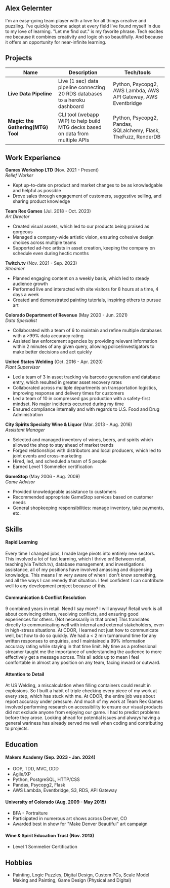 ## Alex Gelernter

I'm an easy-going team player with a love for all things creative and puzzling. I've quickly become adept at every field I've found myself in due to my love of learning. "Let me find out." is my favorite phrase. Tech excites me because it combines creativity and logic oh so beautifully. And because it offers an opportunity for near-infinite learning.

## Projects

| Name                               | Description                                                                    | Tech/tools                                                     |
| ---------------------------------- | ------------------------------------------------------------------------------ | -------------------------------------------------------------- |
| **Live Data Pipeline**             | Live (1 sec) data pipeline connecting 20 RDS databases to a heroku dashboard   | Python, Psycopg2, AWS Lambda, AWS API Gateway, AWS Eventbridge |
| **Magic: the Gathering(MTG) Tool** | CLI tool (webapp WIP) to help build MTG decks based on data from multiple APIs | Python, Psycopg2, Pandas, SQLalchemy, Flask, TheFuzz, RenderDB |

## Work Experience

**Games Workshop LTD** (Nov. 2021 - Present)  
_Relief Worker_

- Kept up-to-date on product and market changes to be as knowledgable and helpful as possible
- Drove sales through engagement of customers, suggestive selling, and sharing product knowledge

**Team Rex Games** (Jul. 2018 - Oct. 2023)  
_Art Director_

- Created visual assets, which led to our products being praised as gorgeous
- Managed a company-wide artistic vision, ensuring cohesive design choices across multiple teams
- Supported ad-hoc artists in asset creation, keeping the company on schedule even during hectic months

**Twitch.tv** (Nov. 2021 - Sep. 2023)  
_Streamer_

- Planned engaging content on a weekly basis, which led to steady audience growth
- Performed live and interacted with site visitors for 8 hours at a time, 4 days a week
- Created and demonstrated painting tutorials, inspiring others to pursue art

**Colorado Department of Revenue** (May 2020 - Jun. 2021)  
_Data Specialist_

- Collaborated with a team of 6 to maintain and refine multiple databases with a >99% data accuracy rating
- Assisted law enforcement agencies by providing relevant information within 2 minutes of any given query, allowing police/investigators to make better decisions and act quickly

**United States Welding** (Oct. 2016 - Apr. 2020)  
_Plant Supervisor_

- Led a team of 3 in asset tracking via barcode generation and database entry, which resulted in greater asset recovery rates
- Collaborated across multiple departments on transportation logistics, improving response and delivery times for customers
- Led a team of 10 in compressed gas production with a safety-first mindset. No major incidents occurred during my time
- Ensured compliance internally and with regards to U.S. Food and Drug Administration

**City Spirits Specialty Wine & Liquor** (Mar. 2013 - Aug. 2016)  
_Assistant Manager_

- Selected and managed inventory of wines, beers, and spirits which allowed the shop to stay ahead of market trends
- Forged relationships with distributors and local producers, which led to joint events and cross-marketing
- Hired, led, and scheduled a team of 5 people
- Earned Level 1 Sommelier certification

**GameStop** (May 2006 - Aug. 2009)  
_Game Advisor_

- Provided knowledgeable assistance to customers
- Recommended appropriate GameStop services based on customer needs
- General shopkeeping responsibilities: manage inventory, take payments, etc.

## Skills

#### Rapid Learning

Every time I changed jobs, I made large pivots into entirely new sectors. This involved a lot of fast learning, which I thrive on! Between retail, teaching(via Twitch.tv), database management, and investigations assistance, all of my positions have involved amassing and dispensing knowledge. This means I'm very aware of when I don't know something, and all the ways I can remedy that situation. I feel confident I can contribute well to any development project because of this.

#### Communication & Conflict Resolution

9 combined years in retail. Need I say more? I will anyway! Retail work is all about convincing others, resolving conflicts, and ensuring good experiences for others. (Not necessarily in that order) This translates directly to communicating well with internal and external stakeholders, even in high-stress situations. At CDOR, I learned not just how to communicate well, but how to do so quickly. We had a < 2 min turnaround time for any written responses to enquiries, and I maintained a 99% information accuracy rating while staying in that time limit. My time as a professional streamer taught me the importance of understanding the audience to more effectively get a message across. This all adds up to mean I feel comfortable in almost any position on any team, facing inward or outward.

#### Attention to Detail

At US Welding, a miscalculation when filling containers could result in explosions. So I built a habit of triple checking every piece of my work at every step, which has stuck with me. At CDOR, the entire job was about report accuracy under pressure. And much of my work at Team Rex Games involved performing research on accessibility to ensure our visual products did not exclude anyone from enjoying our game. I had to predict problems before they arose. Looking ahead for potential issues and always having a general wariness has already served me well when coding and contributing to projects.

## Education

#### Makers Academy (Sep. 2023 - Jan. 2024)

- OOP, TDD, MVC, DDD
- Agile/XP
- Python, PostgreSQL, HTTP/CSS
- Pandas, Psycopg2, Flask
- AWS Lambda, Eventbridge, S3, RDS, API Gateway

#### University of Colorado (Aug. 2009 - May 2015)

- BFA - Portraiture
- Participated in numerous art shows across Denver, CO
- Awarded best in show for "Make Denver Beautiful" art campaign

#### Wine & Spirit Education Trust (Nov. 2013)

- Level 1 Sommelier Certification

## Hobbies

- Painting, Logic Puzzles, Digital Design, Custom PCs, Scale Model Making and Painting, Game Design (Physical and Digital)
